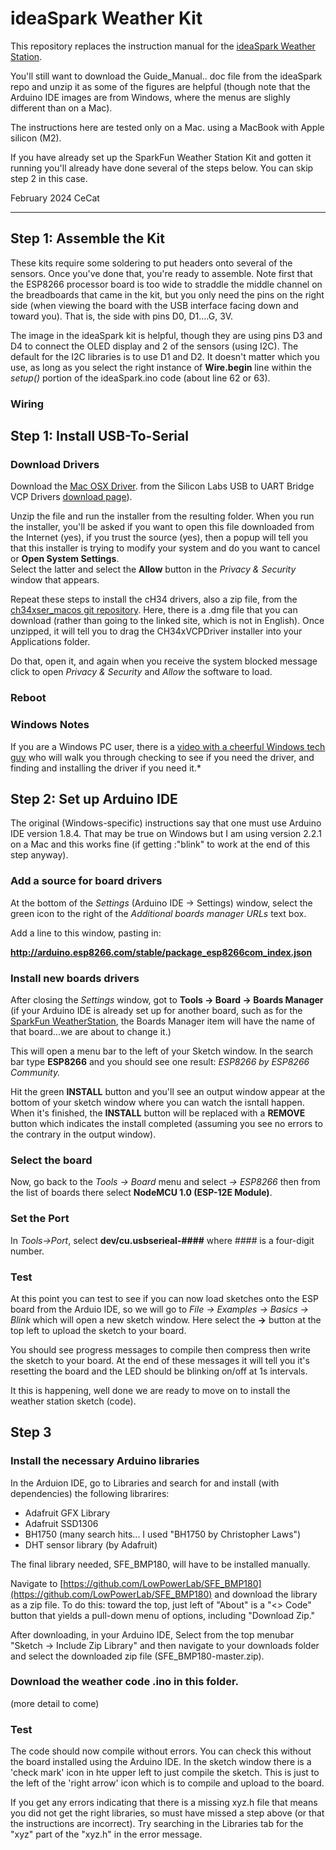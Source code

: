 # ideaSpark Weather Kit

This repository replaces the instruction manual for
the [ideaSpark Weather Station](https://gitlab.com/GJKJ/WSK).

You'll still want to download the Guide_Manual.. doc file
from the ideaSpark repo and unzip it as some of the figures are helpful
(though note that the Arduino IDE images are from Windows, where the
menus are slighly different than on a Mac).

The instructions here are tested only on a Mac.
using a MacBook with Apple silicon (M2).

If you have already set up the SparkFun Weather Station Kit
and gotten it running you'll already have done several of the steps
below.  You can skip step 2 in this case.

February 2024
CeCat

--------------------

## Step 1: Assemble the Kit

These kits require some soldering to put headers onto several of the 
sensors. Once you've done that, you're ready to assemble.  Note first 
that the ESP8266 processor board is too wide to straddle the middle
channel on the breadboards that came in the kit, but you only need the
pins on the right side (when viewing the board with the USB interface
facing down and toward you).  That is, the side with pins
D0, D1....G, 3V.

The image in the ideaSpark kit is helpful, though they are using pins
D3 and D4 to connect the OLED display and 2 of the sensors (using I2C).
The default for the I2C libraries is to use D1 and D2. It doesn't matter
which you use, as long as you select the right instance of **Wire.begin**
line within the *setup()* portion of the ideaSpark.ino code (about
line 62 or 63).

### Wiring

## Step 1: Install USB-To-Serial

### Download Drivers
Download the
[Mac OSX Driver](https://www.silabs.com/documents/public/software/Mac_OSX_VCP_Driver.zip).
from the Silicon Labs USB to UART Bridge VCP Drivers 
[download page](https://www.silabs.com/developers/usb-to-uart-bridge-vcp-drivers?tab=downloads)).

Unzip the file and run the installer from the resulting folder. When you 
run the installer, you'll be asked if you want to open this file downloaded
from the Internet (yes), if you trust the source (yes), then
a popup will tell you that this installer is trying to modify
your system and do you want to cancel or **Open System Settings**.  
Select the latter and select the **Allow** button in the
*Privacy & Security* window that appears.

Repeat these steps to install the cH34 drivers, also a zip
file, from the
[ch34xser_macos git repository](https://github.com/WCHSoftGroup/ch34xser_macos).
 Here, there is a .dmg file that you can download (rather than going to the
linked site, which is not in English). Once unzipped, it will tell you
to drag the CH34xVCPDriver installer into your Applications folder.

Do that, open it,  and again when you receive the system blocked message
click to open *Privacy & Security* and *Allow* the software to load.

### Reboot

### Windows Notes
If you are a Windows PC user, there is a 
[video with a cheerful Windows tech guy](https://www.youtube.com/watch?v=4tKOnaz192E) 
who will walk you through checking to see if you need the driver, and finding and
installing the driver if you need it.*

## Step 2: Set up Arduino IDE

The original (Windows-specific) instructions say that one must use
Arduino IDE version 1.8.4.  That may be true on Windows but I am using
version 2.2.1 on a Mac and this works fine (if getting :"blink" to work
at the end of this step anyway).

### Add a source for board drivers 

At the bottom of the *Settings* (Arduino IDE -> Settings) window,
select the green icon to the right of the
*Additional boards manager URLs* text box.

Add a line to this window, pasting in:

**http://arduino.esp8266.com/stable/package_esp8266com_index.json**

### Install new boards drivers

After closing the *Settings* window, got to **Tools -> Board -> Boards Manager**
(if your Arduino IDE is already set up for another board, such as for the
[SparkFun WeatherStation](https://github.com/cecat/WeatherStation/tree/main/src/WeatherStationAdaFruit),
the Boards Manager
item will have the name of that board...we are about to change it.)

This will open a menu bar to the left of your Sketch window.
In the search bar type **ESP8266** and you should see one result:
*ESP8266 by ESP8266 Community.*

Hit the green **INSTALL** button and you'll see an output window appear
at the bottom of your sketch window where you can watch the isntall
happen.  When it's finished, the **INSTALL** button will be replaced with
a **REMOVE** button which indicates the install completed (assuming you see
no errors to the contrary in the output window).

### Select the board

Now, go back to the 
*Tools -> Board* menu and select *-> ESP8266* then 
from the list of boards there select **NodeMCU 1.0 (ESP-12E Module)**.

### Set the Port 

In *Tools->Port*, select **dev/cu.usbserieal-####** where *####* is a
four-digit number.

### Test

At this point you can test to see if you can now load sketches onto
the ESP board from the Arduio IDE, so we will go to 
*File -> Examples -> Basics -> Blink* which will open a new sketch
window.  Here select the **->** button at the top left to upload
the sketch to your board.

You should see progress messages to compile then compress then write
the sketch to your board.  At the end of these messages it will 
tell you it's resetting the board and the LED should be blinking on/off
at 1s intervals.

It this is happening, well done we are ready to move on to install
the weather station sketch (code).

## Step 3

### Install the necessary Arduino libraries

In the Arduion IDE, go to Libraries and search for and install (with dependencies) the following
librarires:
* Adafruit GFX Library
* Adafruit SSD1306
* BH1750 (many search hits... I used "BH1750 by Christopher Laws")
* DHT sensor library (by Adafruit)

The final library needed, SFE_BMP180, will have to be installed manually.  

Navigate to 
[https://github.com/LowPowerLab/SFE_BMP180](https://github.com/LowPowerLab/SFE_BMP180) 
and download the library as a zip file.  To do this: toward the top, just left of "About"
is a "<> Code" button that yields a pull-down menu of options, including "Download Zip."

After downloading, in your Arduino IDE, Select from the top menubar "Sketch -> Include Zip Library"
and then navigate to your downloads folder and select the downloaded zip file (SFE_BMP180-master.zip).


### Download the weather code .ino in this folder.
(more detail to come)

### Test

The code should now compile without errors.  You can check this without
the board installed using the Arduino IDE. In the sketch window there is
a 'check  mark' icon in hte upper left to just compile
the sketch.  This is just to the left of the 'right arrow' icon
which is to compile and upload to the board.

If you get any errors indicating that there is a missing xyz.h file
that means you did not get the right libraries, so must have missed
a step above (or that the instructions are incorrect).  Try searching
in the Libraries tab for the "xyz" part of the "xyz.h" in
the error message.


